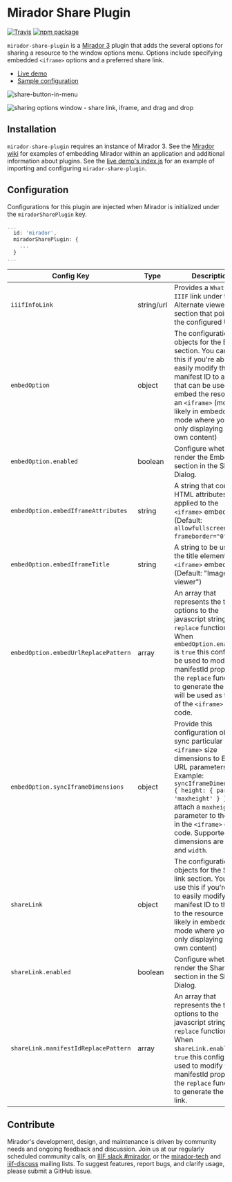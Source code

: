 # Mirador Share Plugin

[![Travis][build-badge]][build]
[![npm package][npm-badge]][npm]

`mirador-share-plugin` is a [Mirador 3](https://github.com/ProjectMirador/mirador) plugin that adds the several options for sharing a resource to the window options menu. Options include specifying embedded `<iframe>` options and a preferred share link.

- [Live demo](https://mirador-share-plugin.netlify.com/)
- [Sample configuration](https://github.com/ProjectMirador/mirador-share-plugin/blob/master/demo/src/index.js)

![share-button-in-menu](https://user-images.githubusercontent.com/5402927/87101854-09026b80-c205-11ea-9594-ba6d35a54856.png)

![sharing options window - share link, iframe, and drag and drop](https://user-images.githubusercontent.com/5402927/87101856-099b0200-c205-11ea-8f40-23310b8e06d3.png)

## Installation

`mirador-share-plugin` requires an instance of Mirador 3. See the [Mirador wiki](https://github.com/ProjectMirador/mirador/wiki) for examples of embedding Mirador within an application and additional information about plugins. See the [live demo's index.js](https://github.com/ProjectMirador/mirador-share-plugin/blob/master/demo/src/index.js) for an example of importing and configuring `mirador-share-plugin`.

## Configuration

Configurations for this plugin are injected when Mirador is initialized under the `miradorSharePlugin` key.

```js
...
  id: 'mirador',
  miradorSharePlugin: {
    ...
  }
...
```

| Config Key | Type | Description |
| --- | --- | --- |
| `iiifInfoLink` | string/url | Provides a `What is IIIF` link under the Alternate viewer section that points to the configured URL |
| `embedOption` | object | The configuration objects for the Embed section. You can use this if you're able to easily modify the manifest ID to a URL that can be used to embed the resource in an `<iframe>` (most likely in embedded mode where you're only displaying your own content) |
| `embedOption.enabled` | boolean | Configure whether to render the Embed section in the Share Dialog. |
| `embedOption.embedIframeAttributes` | string | A string that contains HTML attributes to be applied to the `<iframe>` embed code. (Default: `allowfullscreen frameborder="0"`) |
| `embedOption.embedIframeTitle` | string | A string to be used as the title element of the `<iframe>` embed code. (Default: "Image viewer") |
| `embedOption.embedUrlReplacePattern` | array | An array that represents the two options to the javascript string `replace` function. When `embedOption.enabled` is `true` this config will be used to modify the manifestId prop (using the `replace` function) to generate the url that will be used as the `src` of the `<iframe>` embed code. |
| `embedOption.syncIframeDimensions` | object | Provide this configuration object to sync particular `<iframe>` size dimensions to Embed URL parameters. Example: `syncIframeDimensions: { height: { param: 'maxheight' } }` will attach a `maxheight` parameter to the URL in the `<iframe>` embed code. Supported dimensions are `height` and `width`. |
| `shareLink` | object | The configuration objects for the Share link section. You can use this if you're able to easily modify the manifest ID to the link to the resource (most likely in embedded mode where you're only displaying your own content) |
| `shareLink.enabled` | boolean | Configure whether to render the Share link section in the Share Dialog. |
| `shareLink.manifestIdReplacePattern` | array | An array that represents the two options to the javascript string `replace` function. When `shareLink.enabled` is `true` this config will be used to modify the manifestId prop (using the `replace` function) to generate the share link. |

## Contribute
Mirador's development, design, and maintenance is driven by community needs and ongoing feedback and discussion. Join us at our regularly scheduled community calls, on [IIIF slack #mirador](http://bit.ly/iiif-slack), or the [mirador-tech](https://groups.google.com/forum/#!forum/mirador-tech) and [iiif-discuss](https://groups.google.com/forum/#!forum/iiif-discuss) mailing lists. To suggest features, report bugs, and clarify usage, please submit a GitHub issue.

[build-badge]: https://img.shields.io/travis/projectmirador/mirador-share-plugin/master.png?style=flat-square
[build]: https://travis-ci.org/projectmirador/mirador-share-plugin

[npm-badge]: https://img.shields.io/npm/v/mirador-share-plugin.png?style=flat-square
[npm]: https://www.npmjs.org/package/mirador-share-plugin
